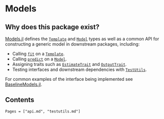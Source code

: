 # Models

## Why does this package exist?

[Models.jl](https://gitlab.invenia.ca/invenia/research/Models.jl) defines the [`Template`](@ref) and [`Model`](@ref) types as well as a common API for constructing a generic model in downstream packages, including:

* Calling [`fit`](@ref) on a [`Template`](@ref).
* Calling [`predict`](@ref) on a [`Model`](@ref).
* Assigning traits such as [`EstimateTrait`](@ref) and [`OutputTrait`](@ref).
* Testing interfaces and downstream dependencies with [`TestUtils`](@ref).

For common examples of the interface being implemented see [BaselineModels.jl](https://gitlab.invenia.ca/invenia/research/BaselineModels.jl).

## Contents
```@contents
Pages = ["api.md", "testutils.md"]
```
